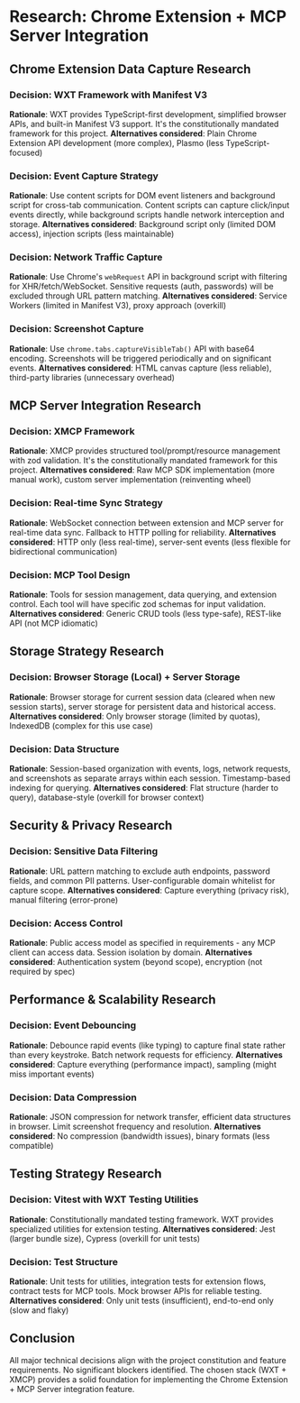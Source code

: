 # Research: Chrome Extension + MCP Server Integration

## Chrome Extension Data Capture Research

### Decision: WXT Framework with Manifest V3
**Rationale**: WXT provides TypeScript-first development, simplified browser APIs, and built-in Manifest V3 support. It's the constitutionally mandated framework for this project.
**Alternatives considered**: Plain Chrome Extension API development (more complex), Plasmo (less TypeScript-focused)

### Decision: Event Capture Strategy
**Rationale**: Use content scripts for DOM event listeners and background script for cross-tab communication. Content scripts can capture click/input events directly, while background scripts handle network interception and storage.
**Alternatives considered**: Background script only (limited DOM access), injection scripts (less maintainable)

### Decision: Network Traffic Capture
**Rationale**: Use Chrome's `webRequest` API in background script with filtering for XHR/fetch/WebSocket. Sensitive requests (auth, passwords) will be excluded through URL pattern matching.
**Alternatives considered**: Service Workers (limited in Manifest V3), proxy approach (overkill)

### Decision: Screenshot Capture
**Rationale**: Use `chrome.tabs.captureVisibleTab()` API with base64 encoding. Screenshots will be triggered periodically and on significant events.
**Alternatives considered**: HTML canvas capture (less reliable), third-party libraries (unnecessary overhead)

## MCP Server Integration Research

### Decision: XMCP Framework
**Rationale**: XMCP provides structured tool/prompt/resource management with zod validation. It's the constitutionally mandated framework for this project.
**Alternatives considered**: Raw MCP SDK implementation (more manual work), custom server implementation (reinventing wheel)

### Decision: Real-time Sync Strategy
**Rationale**: WebSocket connection between extension and MCP server for real-time data sync. Fallback to HTTP polling for reliability.
**Alternatives considered**: HTTP only (less real-time), server-sent events (less flexible for bidirectional communication)

### Decision: MCP Tool Design
**Rationale**: Tools for session management, data querying, and extension control. Each tool will have specific zod schemas for input validation.
**Alternatives considered**: Generic CRUD tools (less type-safe), REST-like API (not MCP idiomatic)

## Storage Strategy Research

### Decision: Browser Storage (Local) + Server Storage
**Rationale**: Browser storage for current session data (cleared when new session starts), server storage for persistent data and historical access.
**Alternatives considered**: Only browser storage (limited by quotas), IndexedDB (complex for this use case)

### Decision: Data Structure
**Rationale**: Session-based organization with events, logs, network requests, and screenshots as separate arrays within each session. Timestamp-based indexing for querying.
**Alternatives considered**: Flat structure (harder to query), database-style (overkill for browser context)

## Security & Privacy Research

### Decision: Sensitive Data Filtering
**Rationale**: URL pattern matching to exclude auth endpoints, password fields, and common PII patterns. User-configurable domain whitelist for capture scope.
**Alternatives considered**: Capture everything (privacy risk), manual filtering (error-prone)

### Decision: Access Control
**Rationale**: Public access model as specified in requirements - any MCP client can access data. Session isolation by domain.
**Alternatives considered**: Authentication system (beyond scope), encryption (not required by spec)

## Performance & Scalability Research

### Decision: Event Debouncing
**Rationale**: Debounce rapid events (like typing) to capture final state rather than every keystroke. Batch network requests for efficiency.
**Alternatives considered**: Capture everything (performance impact), sampling (might miss important events)

### Decision: Data Compression
**Rationale**: JSON compression for network transfer, efficient data structures in browser. Limit screenshot frequency and resolution.
**Alternatives considered**: No compression (bandwidth issues), binary formats (less compatible)

## Testing Strategy Research

### Decision: Vitest with WXT Testing Utilities
**Rationale**: Constitutionally mandated testing framework. WXT provides specialized utilities for extension testing.
**Alternatives considered**: Jest (larger bundle size), Cypress (overkill for unit tests)

### Decision: Test Structure
**Rationale**: Unit tests for utilities, integration tests for extension flows, contract tests for MCP tools. Mock browser APIs for reliable testing.
**Alternatives considered**: Only unit tests (insufficient), end-to-end only (slow and flaky)

## Conclusion

All major technical decisions align with the project constitution and feature requirements. No significant blockers identified. The chosen stack (WXT + XMCP) provides a solid foundation for implementing the Chrome Extension + MCP Server integration feature.
